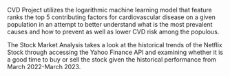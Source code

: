 CVD Project utilizes the logarithmic machine learning model that feature ranks the top 5 contributing factors for cardiovascular disease on a given population in an
attempt to better understand what is the most prevalent causes and how to prevent as well as lower CVD risk among the populous.


The Stock Market Analysis takes a look at the historical trends of the Netflix Stock through accessing the Yahoo Finance API and examining whether it is a good time
to buy or sell the stock given the historical performance from March 2022-March 2023.
